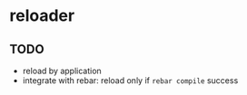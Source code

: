 # reloader

## TODO

- reload by application
- integrate with rebar: reload only if `rebar compile` success